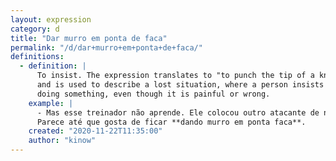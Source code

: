 ```yaml
---
layout: expression
category: d
title: "Dar murro em ponta de faca"
permalink: "/d/dar+murro+em+ponta+de+faca/"
definitions:
  - definition: |
      To insist. The expression translates to "to punch the tip of a knife",
      and is used to describe a lost situation, where a person insists in
      doing something, even though it is painful or wrong.
    example: |
      - Mas esse treinador não aprende. Ele colocou outro atacante de novo.
      Parece até que gosta de ficar **dando murro em ponta faca**.
    created: "2020-11-22T11:35:00"
    author: "kinow"
---
```

